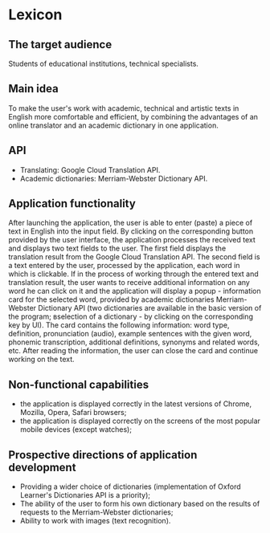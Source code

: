 # Lexicon

## The target audience

Students of educational institutions, technical specialists.

## Main idea

To make the user's work with academic, technical and artistic texts in English more comfortable and efficient, by combining the advantages of an online translator and an academic dictionary in one application.

## API

* Translating: Google Cloud Translation API.
* Academic dictionaries: Merriam-Webster Dictionary API. 

## Application functionality

After launching the application, the user is able to enter (paste) a piece of text in English into the input field. By clicking on the corresponding button provided by the user interface, the application processes the received text and displays two text fields to the user. The first field displays the translation result from the Google Cloud Translation API. The second field is a text entered by the user, processed by the application, each word in which is clickable. If in the process of working through the entered text and translation result, the user wants to receive additional information on any word he can click on it and the application will display a popup - information card for the selected word, provided by academic dictionaries Merriam-Webster Dictionary API (two dictionaries are available in the basic version of the program; вselection of a dictionary - by clicking on the corresponding key by UI). The card contains the following information: word type, definition, pronunciation (audio), example sentences with the given word, phonemic transcription, additional definitions, synonyms and related words, etc. After reading the information, the user can close the card and continue working on the text.

## Non-functional capabilities

* the application is displayed correctly in the latest versions of Chrome, Mozilla, Opera, Safari browsers;
* the application is displayed correctly on the screens of the most popular mobile devices (except watches);

## Prospective directions of application development

* Providing a wider choice of dictionaries (implementation of Oxford Learner's Dictionaries API is a priority);
* The ability of the user to form his own dictionary based on the results of requests to the Merriam-Webster dictionaries;
* Ability to work with images (text recognition).
